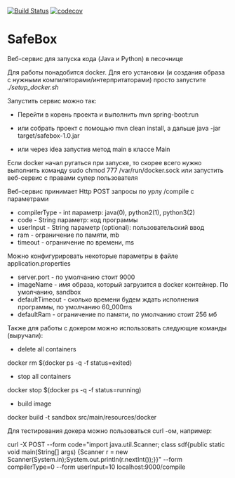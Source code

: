 [![Build Status](https://travis-ci.org/hh-project17/safebox.svg?branch=master)](https://travis-ci.org/hh-project17/safebox)
[![codecov](https://codecov.io/gh/hh-project17/safebox/branch/master/graph/badge.svg)](https://codecov.io/gh/hh-project17/safebox)

# SafeBox
Веб-сервис для запуска кода (Java и Python) в песочнице

Для работы понадобится docker. Для его установки (и создания образа с нужными компиляторами/интерпритаторами) просто запустите _./setup_docker.sh_

Запустить сервис можно так:

* Перейти в корень проекта и выполнить mvn spring-boot:run 

* или собрать проект с помощью mvn clean install, а дальше java -jar target/safebox-1.0.jar

* или через idea запустив метод main в классе Main

Если docker начал ругаться при запуске, то скорее всего нужно выполнить команду sudo chmod 777 /var/run/docker.sock или запустить веб-сервис с правами супер пользователя

Веб-сервис принимает Http POST запросы по урлу /compile с параметрами

* compilerType - int параметр:  java(0), python2(1), python3(2)
* code - String параметр: код программы
* userInput - String параметр (optional): пользовательский ввод
* ram - ограничение по памяти, mb
* timeout - ограничение по времени, ms

Можно конфигурировать некоторые параметры в файле application.properties

* server.port - по умолчанию стоит 9000
* imageName - имя образа, который загрузится в docker контейнер. По умолчанию, sandbox
* defaultTimeout - сколько времени будем ждать исполнения программы, по умолчанию 60_000ms
* defaultRam - ограничение по памяти, по умолчанию стоит 256 мб


Также для работы с докером можно использовать следующие команды (выручали):

* delete all containers

docker rm $(docker ps -q -f status=exited)

* stop all containers

docker stop $(docker ps -q -f status=running)

* build image

docker build -t sandbox src/main/resources/docker


Для тестирования докера можно пользоваться curl -ом, например:

curl -X POST --form code="import java.util.Scanner; class sdf{public static void main(String[] args) {Scanner r = new Scanner(System.in);System.out.println(r.nextInt());}}" --form compilerType=0 --form userInput=10  localhost:9000/compile
